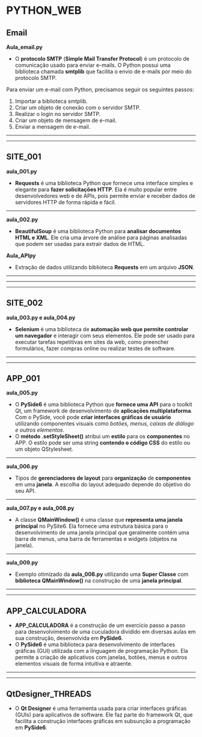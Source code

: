 # PYTHON_WEB

## Email
**Aula_email.py**
- O __protocolo SMTP__ (__Simple Mail Transfer Protocol__) é um protocolo de comunicação usado para enviar e-mails. O Python possui uma biblioteca chamada __smtplib__ que facilita o envio de e-mails por meio do protocolo SMTP.

Para enviar um e-mail com Python, precisamos seguir os seguintes passos:

1. Importar a biblioteca smtplib.
2. Criar um objeto de conexão com o servidor SMTP.
3. Realizar o login no servidor SMTP.
4. Criar um objeto de mensagem de e-mail.
5. Enviar a mensagem de e-mail.
---
---

## SITE_001
**aula_001.py**
- __Requests__ é uma biblioteca Python que fornece uma interface simples e elegante para __fazer solicitações HTTP__. Ela é muito popular entre desenvolvedores web e de APIs, pois permite enviar e receber dados de servidores HTTP de forma rápida e fácil.
---

**aula_002.py**
- __BeautifulSoup__ é uma biblioteca Python para __analisar documentos HTML e XML__. Ele cria uma árvore de análise para páginas analisadas que podem ser usadas para extrair dados de HTML.

**Aula_APIpy**
- Extração de dados utilizando biblioteca __Requests__ em um arquivo __JSON__.
---
---
---

## SITE_002
**aula_003.py e aula_004.py**
- __Selenium__ é uma biblioteca de __automação web que permite controlar um navegador__ e interagir com seus elementos. Ele pode ser usado para executar tarefas repetitivas em sites da web, como preencher formulários, fazer compras online ou realizar testes de software.
---
---

## APP_001
**aula_005.py**
- O __PySide6__ é uma biblioteca Python que __fornece uma API__ para o toolkit Qt, um framework de desenvolvimento de __aplicações multiplataforma__. Com o PySide, você pode __criar interfaces gráficas de usuário__ utilizando componentes visuais como _botões, menus, caixas de diálogo e outros elementos_.
- O __método .setStyleSheet()__ atribui um __estilo__ para os __componentes__ no APP. O estilo pode ser uma string __contendo o código CSS__ do estilo ou um objeto QStylesheet.
---

**aula_006.py**
- Tipos de __gerenciadores de layout__ para __organização__ de __componentes__ em uma __janela__. A escolha do layout adequado depende do objetivo do seu API.
---

**aula_007.py  e aula_008.py**
- A classe __QMainWindow()__ é uma classe que __representa uma janela principal__ no PySite6. Ela fornece uma estrutura básica para o desenvolvimento de uma janela principal que geralmente contém uma barra de menus, 
uma barra de ferramentas e widgets (objetos na janela).
---

**aula_009.py**
- Exemplo otimizado da __aula_008.py__ utilizando uma __Super Classe__ com __biblioteca QMainWindow()__ na construção de uma __janela principal__.  
---
---

## APP_CALCULADORA
- __APP_CALCULADORA__ é a construção de um exercício passo a passo para desenvolvimento de uma cuculadora dividido em diversas aulas em sua construção, desenvolvida em __PySide6__. 
- O __PySide6__ é uma biblioteca para desenvolvimento de interfaces gráficas (GUI) utilizada com a linguagem de programação Python. Ela permite a criação de aplicativos com janelas, botões, menus e outros elementos visuais de forma intuitiva e atraente.
---
---

## QtDesigner_THREADS
- O __Qt Designer__ é uma ferramenta usada para criar interfaces gráficas (GUIs) para aplicativos de software. Ele faz parte do framework Qt, que facilita a construção interfaces gráficas em subsunção a programação em __PySide6__.


